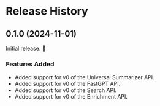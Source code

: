 # Release History

## 0.1.0 (2024-11-01)
Initial release. :tada:

### Features Added
- Added support for v0 of the Universal Summarizer API.
- Added support for v0 of the FastGPT API.
- Added support for v0 of the Search API.
- Added support for v0 of the Enrichment API.
